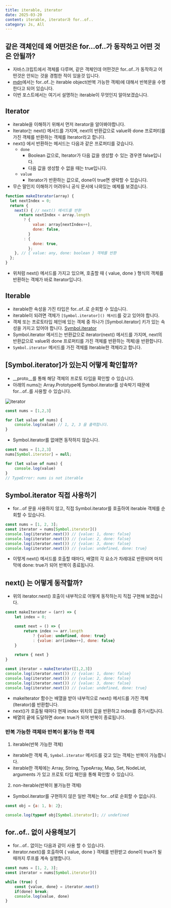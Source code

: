 ```yaml
---
title: iterable, iterator
date: 2025-03-20
content: iterable, iterator과 for..of..
category: Js, All
---
```


## 같은 객체인데 왜 어떤것은 for...of..가 동작하고 어떤 것은 안될까?
- 자바스크립트에서 객체를 다루며, 같은 객체인데 어떤것은 for..of..가 동작하고 어떤것은 안되는 것을 경험한 적이 있을것 입니다.
- [mdn](https://developer.mozilla.org/ko/docs/Web/JavaScript/Reference/Statements/for...of)에서는 for..of..는 iterable object(반복 가능한 객체)에 대해서 반복문을 수행한다고 되어 있습니다.
- 이번 포스트에서는 여기서 설명하는 iterable이 무엇인지 알아보겠습니다. 

## Iterator
- iterable을 이해하기 위해서 먼저 iterator을 알아봐야합니다.
- Iterator는 next() 메서드를 가지며, next의 반환값으로 value와 done 프로퍼티를 가진 객체를 반환하는 객체를 Iterator라고 합니다.
- next() 에서 반환하는 메서드는 다음과 같은 프로퍼티를 갖습니다.
    - `done`
        - Boolean 값으로, Iterator가 다음 값을 생성할 수 있는 경우엔 false입니다.
        - 다음 값을 생성할 수 없을 때는 true입니다.
    - `value`
        - Iterator가 반환하는 값으로, done이 true면 생략할 수 있습니다.
- 무슨 말인지 이해하기 어려우니 공식 문서에 나와있는 예제를 보겠습니다.

```js
function makeIterator(array) {
  let nextIndex = 0;
  return {
    next() { // next() 메서드를 반환
      return nextIndex < array.length
        ? {
            value: array[nextIndex++],
            done: false,
          }
        : {
            done: true,
          };
    }, // { value: any, done: boolean } 객체를 반환
  };
} 
```
- 위처럼 next() 메서드를 가지고 있으며, 호출할 때 { value, done } 형식의 객체를 반환하는 객체가 바로 Iterator입니다.

## Iterable
- iterable한 속성을 가진 타입은 for..of..로 순회할 수 있습니다.
- iterable이 되려면 객체가 `[Symbol.iterator]() 메서드`를 갖고 있어야 합니다.
- 객체 또는 프로토타입 체인에 있는 객체 중 하나가 [Symbol.iterator] 키가 있는 속성을 가지고 있어야 합니다. [Symbol.iterator]()
- Symbol.iterator 메서드는 반환값으로 iterator(next() 메서드를 가지며, next의 반환값으로 value와 done 프로퍼티를 가진 객체를 반환하는 객체)을 반환합니다.
- `Symbol.iterator` 메서드를 가진 객체를 Iterable한 객체라고 합니다.

## [Symbol.iterator]가 있는지 어떻게 확인할까?
- __proto__를 통해 해당 객체의 프로토 타입을 확인할 수 있습니다.
- 아래의 nums는 Array.Prototype에 Symbol.iterator를 상속박기 때문에 for...of..를 사용할 수 있습니다.

![iterator](/iterator-iterable.png)

```js
const nums = [1,2,3]

for (let value of nums) {
    console.log(value) // 1, 2, 3 을 출력합니다.
}
```
- Symbol.iterator를 없애면 동작하지 않습니다.

```js
const nums = [1,2,3]
nums[Symbol.iterator] = null;

for (let value of nums) {
    console.log(value)
}
// TypeError: nums is not iterable
```

## Symbol.iterator 직접 사용하기
- for...of 문을 사용하지 않고, 직접 Symbol.iterator를 호출하여 iterable 객체를 순회할 수 있습니다.
```jsx
const nums = [1, 2, 3];
const iterator = nums[Symbol.iterator]()
console.log(iterator.next()) // {value: 1, done: false}
console.log(iterator.next()) // {value: 2, done: false}
console.log(iterator.next()) // {value: 3, done: false}
console.log(iterator.next()) // {value: undefined, done: true}
```
- 이렇게 next() 메서드를 호출할 때마다, 배열의 각 요소가 차례대로 반환되며 마지막에 done: true가 되어 반복이 종료됩니다.

## next() 는 어떻게 동작할까?
- 위의 iterator.next() 호출이 내부적으로 어떻게 동작하는지 직접 구현해 보겠습니다.
```js
const makeIterator = (arr) => {
    let index = 0;

    const next = () => {
        return index >= arr.length 
            ? {value: undefined, done: true} 
            : {value: arr[index++], done: false}
    }
    
    return { next }
}

const iterator = makeIterator([1,2,3])
console.log(iterator.next()) // {value: 1, done: false}
console.log(iterator.next()) // {value: 2, done: false}
console.log(iterator.next()) // {value: 3, done: false}
console.log(iterator.next()) // {value: undefined, done: true}
```
- makeIterator 함수는 배열을 받아 내부적으로 next() 메서드를 가진 객체(Iterator)를 반환합니다.
- next()가 호출될 때마다 현재 index 위치의 값을 반환하고 index를 증가시킵니다.
- 배열의 끝에 도달하면 done: true가 되어 반복이 종료됩니다.

### 반복 가능한 객체와 반복이 불가능 한 객체
1. iterable(반복 가능한 객체)
- iterable한 객체 즉, `Symbol.iterator` 메서드를 갖고 있는 객체는 반복이 가능합니다.
- iterable한 객체에는 Array, String, TypeArray, Map, Set, NodeList, arguments 가 있고 프로토 타입 체인을 통해 확인할 수 있습니다.

2. non-iterable(반복이 불가능한 객체)
- Symbol.iterator를 구현하지 않은 일반 객체는 for...of로 순회할 수 없습니다.

```js
const obj = {a: 1, b: 2};

console.log(typeof obj[Symbol.iterator]); // undefined
```

## for..of.. 없이 사용해보기
- for…of.. 없이는 다음과 같이 사용 할 수 있습니다.
- iterator.next()를 호출하여 { value, done } 객체를 반환받고 done이 true가 될 때까지 루프를 계속 실행합니다.
```jsx
const nums = [1, 2, 3];
const iterator = nums[Symbol.iterator]()

while (true) {
    const {value, done} = iterator.next()
    if(done) break;
    console.log(value, done)
}
```